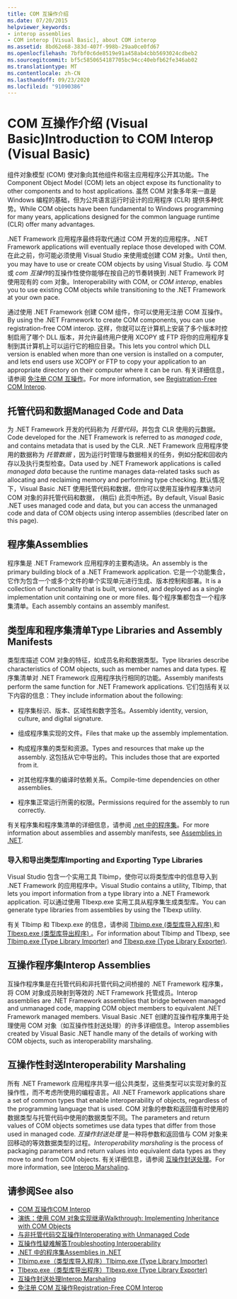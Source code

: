 ```yaml
---
title: COM 互操作介绍
ms.date: 07/20/2015
helpviewer_keywords:
- interop assemblies
- COM interop [Visual Basic], about COM interop
ms.assetid: 8bd62e68-383d-407f-998b-29aa0ce0fd67
ms.openlocfilehash: 7bfbf0c6de8519e91a458ab4cbb5693024cdbeb2
ms.sourcegitcommit: bf5c5850654187705bc94cc40ebfb62fe346ab02
ms.translationtype: MT
ms.contentlocale: zh-CN
ms.lasthandoff: 09/23/2020
ms.locfileid: "91090386"
---
```

# <a name="introduction-to-com-interop-visual-basic"></a><span data-ttu-id="60274-102">COM 互操作介绍 (Visual Basic)</span><span class="sxs-lookup"><span data-stu-id="60274-102">Introduction to COM Interop (Visual Basic)</span></span>

<span data-ttu-id="60274-103">组件对象模型 (COM) 使对象向其他组件和宿主应用程序公开其功能。</span><span class="sxs-lookup"><span data-stu-id="60274-103">The Component Object Model (COM) lets an object expose its functionality to other components and to host applications.</span></span> <span data-ttu-id="60274-104">虽然 COM 对象多年来一直是 Windows 编程的基础，但为公共语言运行时设计的应用程序 (CLR) 提供多种优势。</span><span class="sxs-lookup"><span data-stu-id="60274-104">While COM objects have been fundamental to Windows programming for many years, applications designed for the common language runtime (CLR) offer many advantages.</span></span>  
  
 <span data-ttu-id="60274-105">.NET Framework 应用程序最终将取代通过 COM 开发的应用程序。</span><span class="sxs-lookup"><span data-stu-id="60274-105">.NET Framework applications will eventually replace those developed with COM.</span></span> <span data-ttu-id="60274-106">在此之前，你可能必须使用 Visual Studio 来使用或创建 COM 对象。</span><span class="sxs-lookup"><span data-stu-id="60274-106">Until then, you may have to use or create COM objects by using Visual Studio.</span></span> <span data-ttu-id="60274-107">与 COM 或 *com 互操作*的互操作性使你能够在按自己的节奏转换到 .NET Framework 时使用现有的 com 对象。</span><span class="sxs-lookup"><span data-stu-id="60274-107">Interoperability with COM, or *COM interop*, enables you to use existing COM objects while transitioning to the .NET Framework at your own pace.</span></span>  
  
 <span data-ttu-id="60274-108">通过使用 .NET Framework 创建 COM 组件，你可以使用无注册 COM 互操作。</span><span class="sxs-lookup"><span data-stu-id="60274-108">By using the .NET Framework to create COM components, you can use registration-free COM interop.</span></span> <span data-ttu-id="60274-109">这样，你就可以在计算机上安装了多个版本时控制启用了哪个 DLL 版本，并允许最终用户使用 XCOPY 或 FTP 将你的应用程序复制到其计算机上可以运行它的相应目录。</span><span class="sxs-lookup"><span data-stu-id="60274-109">This lets you control which DLL version is enabled when more than one version is installed on a computer, and lets end users use XCOPY or FTP to copy your application to an appropriate directory on their computer where it can be run.</span></span> <span data-ttu-id="60274-110">有关详细信息，请参阅 [免注册 COM 互操作](../../../framework/interop/registration-free-com-interop.md)。</span><span class="sxs-lookup"><span data-stu-id="60274-110">For more information, see [Registration-Free COM Interop](../../../framework/interop/registration-free-com-interop.md).</span></span>  
  
## <a name="managed-code-and-data"></a><span data-ttu-id="60274-111">托管代码和数据</span><span class="sxs-lookup"><span data-stu-id="60274-111">Managed Code and Data</span></span>  

 <span data-ttu-id="60274-112">为 .NET Framework 开发的代码称为 *托管代码*，并包含 CLR 使用的元数据。</span><span class="sxs-lookup"><span data-stu-id="60274-112">Code developed for the .NET Framework is referred to as *managed code*, and contains metadata that is used by the CLR.</span></span> <span data-ttu-id="60274-113">.NET Framework 应用程序使用的数据称为 *托管数据* ，因为运行时管理与数据相关的任务，例如分配和回收内存以及执行类型检查。</span><span class="sxs-lookup"><span data-stu-id="60274-113">Data used by .NET Framework applications is called *managed data* because the runtime manages data-related tasks such as allocating and reclaiming memory and performing type checking.</span></span> <span data-ttu-id="60274-114">默认情况下，Visual Basic .NET 使用托管代码和数据，但你可以使用互操作程序集访问 COM 对象的非托管代码和数据， (稍后) 此页中所述。</span><span class="sxs-lookup"><span data-stu-id="60274-114">By default, Visual Basic .NET uses managed code and data, but you can access the unmanaged code and data of COM objects using interop assemblies (described later on this page).</span></span>  
  
## <a name="assemblies"></a><span data-ttu-id="60274-115">程序集</span><span class="sxs-lookup"><span data-stu-id="60274-115">Assemblies</span></span>  

 <span data-ttu-id="60274-116">程序集是 .NET Framework 应用程序的主要构造块。</span><span class="sxs-lookup"><span data-stu-id="60274-116">An assembly is the primary building block of a .NET Framework application.</span></span> <span data-ttu-id="60274-117">它是一个功能集合，它作为包含一个或多个文件的单个实现单元进行生成、版本控制和部署。</span><span class="sxs-lookup"><span data-stu-id="60274-117">It is a collection of functionality that is built, versioned, and deployed as a single implementation unit containing one or more files.</span></span> <span data-ttu-id="60274-118">每个程序集都包含一个程序集清单。</span><span class="sxs-lookup"><span data-stu-id="60274-118">Each assembly contains an assembly manifest.</span></span>  
  
## <a name="type-libraries-and-assembly-manifests"></a><span data-ttu-id="60274-119">类型库和程序集清单</span><span class="sxs-lookup"><span data-stu-id="60274-119">Type Libraries and Assembly Manifests</span></span>  

 <span data-ttu-id="60274-120">类型库描述 COM 对象的特征，如成员名称和数据类型。</span><span class="sxs-lookup"><span data-stu-id="60274-120">Type libraries describe characteristics of COM objects, such as member names and data types.</span></span> <span data-ttu-id="60274-121">程序集清单对 .NET Framework 应用程序执行相同的功能。</span><span class="sxs-lookup"><span data-stu-id="60274-121">Assembly manifests perform the same function for .NET Framework applications.</span></span> <span data-ttu-id="60274-122">它们包括有关以下内容的信息：</span><span class="sxs-lookup"><span data-stu-id="60274-122">They include information about the following:</span></span>  
  
- <span data-ttu-id="60274-123">程序集标识、版本、区域性和数字签名。</span><span class="sxs-lookup"><span data-stu-id="60274-123">Assembly identity, version, culture, and digital signature.</span></span>  
  
- <span data-ttu-id="60274-124">组成程序集实现的文件。</span><span class="sxs-lookup"><span data-stu-id="60274-124">Files that make up the assembly implementation.</span></span>  
  
- <span data-ttu-id="60274-125">构成程序集的类型和资源。</span><span class="sxs-lookup"><span data-stu-id="60274-125">Types and resources that make up the assembly.</span></span> <span data-ttu-id="60274-126">这包括从它中导出的。</span><span class="sxs-lookup"><span data-stu-id="60274-126">This includes those that are exported from it.</span></span>  
  
- <span data-ttu-id="60274-127">对其他程序集的编译时依赖关系。</span><span class="sxs-lookup"><span data-stu-id="60274-127">Compile-time dependencies on other assemblies.</span></span>  
  
- <span data-ttu-id="60274-128">程序集正常运行所需的权限。</span><span class="sxs-lookup"><span data-stu-id="60274-128">Permissions required for the assembly to run correctly.</span></span>  
  
 <span data-ttu-id="60274-129">有关程序集和程序集清单的详细信息，请参阅 [.net 中的程序集](../../../standard/assembly/index.md)。</span><span class="sxs-lookup"><span data-stu-id="60274-129">For more information about assemblies and assembly manifests, see [Assemblies in .NET](../../../standard/assembly/index.md).</span></span>  
  
### <a name="importing-and-exporting-type-libraries"></a><span data-ttu-id="60274-130">导入和导出类型库</span><span class="sxs-lookup"><span data-stu-id="60274-130">Importing and Exporting Type Libraries</span></span>  

 <span data-ttu-id="60274-131">Visual Studio 包含一个实用工具 Tlbimp，使你可以将类型库中的信息导入到 .NET Framework 的应用程序中。</span><span class="sxs-lookup"><span data-stu-id="60274-131">Visual Studio contains a utility, Tlbimp, that lets you import information from a type library into a .NET Framework application.</span></span> <span data-ttu-id="60274-132">可以通过使用 Tlbexp.exe 实用工具从程序集生成类型库。</span><span class="sxs-lookup"><span data-stu-id="60274-132">You can generate type libraries from assemblies by using the Tlbexp utility.</span></span>  
  
 <span data-ttu-id="60274-133">有关 Tlbimp 和 Tlbexp.exe 的信息，请参阅 [Tlbimp.exe (类型库导入程序) ](../../../framework/tools/tlbimp-exe-type-library-importer.md) 和 [Tlbexp.exe (类型库导出程序) ](../../../framework/tools/tlbexp-exe-type-library-exporter.md)。</span><span class="sxs-lookup"><span data-stu-id="60274-133">For information about Tlbimp and Tlbexp, see [Tlbimp.exe (Type Library Importer)](../../../framework/tools/tlbimp-exe-type-library-importer.md) and [Tlbexp.exe (Type Library Exporter)](../../../framework/tools/tlbexp-exe-type-library-exporter.md).</span></span>  
  
## <a name="interop-assemblies"></a><span data-ttu-id="60274-134">互操作程序集</span><span class="sxs-lookup"><span data-stu-id="60274-134">Interop Assemblies</span></span>  

 <span data-ttu-id="60274-135">互操作程序集是在托管代码和非托管代码之间桥接的 .NET Framework 程序集，将 COM 对象成员映射到等效的 .NET Framework 托管成员。</span><span class="sxs-lookup"><span data-stu-id="60274-135">Interop assemblies are .NET Framework assemblies that bridge between managed and unmanaged code, mapping COM object members to equivalent .NET Framework managed members.</span></span> <span data-ttu-id="60274-136">Visual Basic .NET 创建的互操作程序集用于处理使用 COM 对象（如互操作性封送处理）的许多详细信息。</span><span class="sxs-lookup"><span data-stu-id="60274-136">Interop assemblies created by Visual Basic .NET handle many of the details of working with COM objects, such as interoperability marshaling.</span></span>  
  
## <a name="interoperability-marshaling"></a><span data-ttu-id="60274-137">互操作性封送</span><span class="sxs-lookup"><span data-stu-id="60274-137">Interoperability Marshaling</span></span>  

 <span data-ttu-id="60274-138">所有 .NET Framework 应用程序共享一组公共类型，这些类型可以实现对象的互操作性，而不考虑所使用的编程语言。</span><span class="sxs-lookup"><span data-stu-id="60274-138">All .NET Framework applications share a set of common types that enable interoperability of objects, regardless of the programming language that is used.</span></span> <span data-ttu-id="60274-139">COM 对象的参数和返回值有时使用的数据类型与托管代码中使用的数据类型不同。</span><span class="sxs-lookup"><span data-stu-id="60274-139">The parameters and return values of COM objects sometimes use data types that differ from those used in managed code.</span></span> <span data-ttu-id="60274-140">*互操作封送处理* 是一种将参数和返回值与 COM 对象来回移动的等效数据类型的过程。</span><span class="sxs-lookup"><span data-stu-id="60274-140">*Interoperability marshaling* is the process of packaging parameters and return values into equivalent data types as they move to and from COM objects.</span></span> <span data-ttu-id="60274-141">有关详细信息，请参阅 [互操作封送处理](../../../framework/interop/interop-marshaling.md)。</span><span class="sxs-lookup"><span data-stu-id="60274-141">For more information, see [Interop Marshaling](../../../framework/interop/interop-marshaling.md).</span></span>  
  
## <a name="see-also"></a><span data-ttu-id="60274-142">请参阅</span><span class="sxs-lookup"><span data-stu-id="60274-142">See also</span></span>

- [<span data-ttu-id="60274-143">COM 互操作</span><span class="sxs-lookup"><span data-stu-id="60274-143">COM Interop</span></span>](index.md)
- [<span data-ttu-id="60274-144">演练：使用 COM 对象实现继承</span><span class="sxs-lookup"><span data-stu-id="60274-144">Walkthrough: Implementing Inheritance with COM Objects</span></span>](walkthrough-implementing-inheritance-with-com-objects.md)
- [<span data-ttu-id="60274-145">与非托管代码交互操作</span><span class="sxs-lookup"><span data-stu-id="60274-145">Interoperating with Unmanaged Code</span></span>](../../../framework/interop/index.md)
- [<span data-ttu-id="60274-146">互操作性疑难解答</span><span class="sxs-lookup"><span data-stu-id="60274-146">Troubleshooting Interoperability</span></span>](troubleshooting-interoperability.md)
- [<span data-ttu-id="60274-147">.NET 中的程序集</span><span class="sxs-lookup"><span data-stu-id="60274-147">Assemblies in .NET</span></span>](../../../standard/assembly/index.md)
- [<span data-ttu-id="60274-148">Tlbimp.exe（类型库导入程序）</span><span class="sxs-lookup"><span data-stu-id="60274-148">Tlbimp.exe (Type Library Importer)</span></span>](../../../framework/tools/tlbimp-exe-type-library-importer.md)
- [<span data-ttu-id="60274-149">Tlbexp.exe（类型库导出程序）</span><span class="sxs-lookup"><span data-stu-id="60274-149">Tlbexp.exe (Type Library Exporter)</span></span>](../../../framework/tools/tlbexp-exe-type-library-exporter.md)
- [<span data-ttu-id="60274-150">互操作封送处理</span><span class="sxs-lookup"><span data-stu-id="60274-150">Interop Marshaling</span></span>](../../../framework/interop/interop-marshaling.md)
- [<span data-ttu-id="60274-151">免注册 COM 互操作</span><span class="sxs-lookup"><span data-stu-id="60274-151">Registration-Free COM Interop</span></span>](../../../framework/interop/registration-free-com-interop.md)
